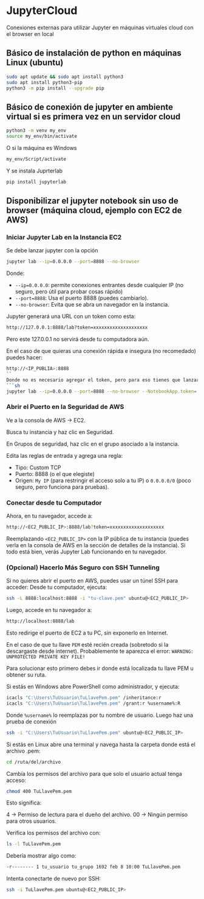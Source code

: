 # JupyterCloud
Conexiones externas para utilizar Jupyter en máquinas virtuales cloud con el browser en local
## Básico de instalación de python en máquinas Linux (ubuntu)
```sh 
sudo apt update && sudo apt install python3
sudo apt install python3-pip
python3 -m pip install --upgrade pip
```
## Básico de conexión de jupyter en ambiente virtual si es primera vez en un servidor cloud 
```sh 
python3 -m venv my_env
source my_env/bin/activate
```
O si la máquina es Windows
```sh 
my_env/Script/activate
```
Y se instala Juprterlab 
```sh 
pip install jupyterlab
```
## Disponibilizar el jupyter notebook sin uso de browser (máquina cloud, ejemplo con EC2 de AWS)
### Iniciar Jupyter Lab en la Instancia EC2
Se debe lanzar jupyter con la opción
```sh 
jupyter lab --ip=0.0.0.0 --port=8888 --no-browser
```
Donde:
  * ```--ip=0.0.0.0```: permite conexiones entrantes desde cualquier IP (no seguro, pero útil para probar cosas rápido)
  * ```--port=8888```: Usa el puerto 8888 (puedes cambiarlo).
  * ```--no-browser```: Evita que se abra un navegador en la instancia.

Jupyter generará una URL con un token como esta:
```sh 
http://127.0.0.1:8888/lab?token=xxxxxxxxxxxxxxxxxxxx
```
Pero este 127.0.0.1 no servirá desde tu computadora aún.

En el caso de que quieras una conexión rápida e insegura (no recomedado) puedes hacer:
```sh 
http://<IP_PUBLIA>:8888
``
Donde no es necesario agregar el token, pero para eso tienes que lanzarlo con esa opción. Y si lo quieres más inseguro aún, porque eres burro y trabajaste todo con el usuario root en tu máquina puedes hacer también:
```sh 
jupyter lab --ip=0.0.0.0 --port=8888 --no-browser --NotebookApp.token='' --allow-root
```

### Abrir el Puerto en la Seguridad de AWS
Ve a la consola de AWS → EC2.

Busca tu instancia y haz clic en Seguridad.

En Grupos de seguridad, haz clic en el grupo asociado a la instancia.

Edita las reglas de entrada y agrega una regla:

  * Tipo: Custom TCP
  * Puerto: 8888 (o el que elegiste)
  * Origen: ```My IP``` (para restringir el acceso solo a tu IP) o ```0.0.0.0/0``` (poco seguro, pero funciona para pruebas).

### Conectar desde tu Computador
Ahora, en tu navegador, accede a:
```sh 
http://<EC2_PUBLIC_IP>:8888/lab?token=xxxxxxxxxxxxxxxxxxxx
```
Reemplazando ```<EC2_PUBLIC_IP>``` con la IP pública de tu instancia (puedes verla en la consola de AWS en la sección de detalles de la instancia).
Si todo está bien, verás Jupyter Lab funcionando en tu navegador.
### (Opcional) Hacerlo Más Seguro con SSH Tunneling
Si no quieres abrir el puerto en AWS, puedes usar un túnel SSH para acceder:
Desde tu computador, ejecuta:
```sh 
ssh -L 8888:localhost:8888 -i "tu-clave.pem" ubuntu@<EC2_PUBLIC_IP>
```
Luego, accede en tu navegador a:
```sh 
http://localhost:8888/lab
```
Esto redirige el puerto de EC2 a tu PC, sin exponerlo en Internet.

En el caso de que tu llave ```PEM``` esté recién creada (sobretodo si la descargaste desde internet). Probablemente te aparezca el error: ```WARNING: UNPROTECTED PRIVATE KEY FILE!```

Para solucionar esto primero debes ir donde está localizada tu llave PEM u obtener su ruta.

Si estás en Windows abre PowerShell como administrador, y ejecuta:

```sh 
icacls "C:\Users\TuUsuario\TuLlavePem.pem" /inheritance:r
icacls "C:\Users\TuUsuario\TuLlavePem.pem" /grant:r %username%:R
```
Donde ```%username%``` lo reemplazas por tu nombre de usuario. Luego haz una prueba de conexión
```sh 
ssh -i "C:\Users\TuUsuario\TuLlavePem.pem" ubuntu@<EC2_PUBLIC_IP>
```

Si estás en Linux abre una terminal y navega hasta la carpeta donde está el archivo .pem:
```sh 
cd /ruta/del/archivo
```
Cambia los permisos del archivo para que solo el usuario actual tenga acceso:
```sh 
chmod 400 TuLlavePem.pem
```
Esto significa:

4 → Permiso de lectura para el dueño del archivo.
00 → Ningún permiso para otros usuarios.

Verifica los permisos del archivo con:
```sh 
ls -l TuLlavePem.pem
```
Debería mostrar algo como:
```sh 
-r-------- 1 tu_usuario tu_grupo 1692 feb 8 10:00 TuLlavePem.pem
```
Intenta conectarte de nuevo por SSH:
```sh
ssh -i TuLlavePem.pem ubuntu@<EC2_PUBLIC_IP>
```


